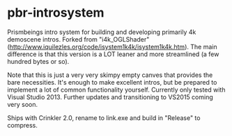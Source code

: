 # pbr-introsystem
Prismbeings intro system for building and developing primarily 4k demoscene intros. Forked from "i4k_OGLShader" (http://www.iquilezles.org/code/isystem1k4k/isystem1k4k.htm). The main difference is that this version is a LOT leaner and more streamlined (a few hundred bytes or so).

Note that this is just a very very skimpy empty canves that provides the bare necessities. It's enough to make excellent intros, but be prepared to implement a lot of common functionality yourself. Currently only tested with Visual Studio 2013. Further updates and transitioning to VS2015 coming very soon.

Ships with Crinkler 2.0, rename to link.exe and build in "Release" to compress.
